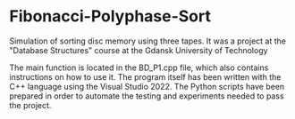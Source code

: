 # Fibonacci-Polyphase-Sort
Simulation of sorting disc memory using three tapes. It was a project at the "Database Structures" course at the Gdansk University of Technology

The main function is located in the BD_P1.cpp file, which also contains instructions on how to use it.
The program itself has been written with the C++ language using the Visual Studio 2022.
The Python scripts have been prepared in order to automate the testing and experiments needed to pass the project.
